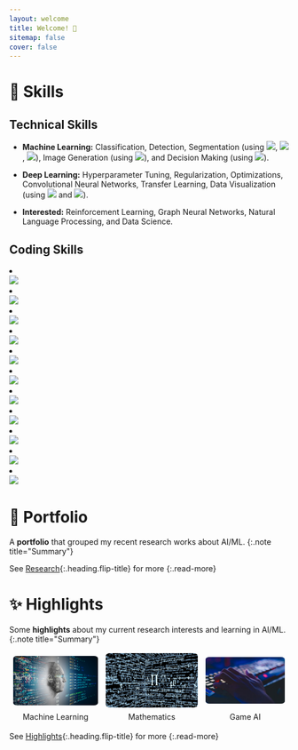 ```yaml
---
layout: welcome
title: Welcome! 👋
sitemap: false
cover: false
---
```

<!--author-->
<style>
td, th, tr, thead, tbody {
   border: none!important;
}
</style>

# 🌟 Skills

## Technical Skills

* **Machine Learning:**
  Classification, Detection, Segmentation (using [![](https://img.shields.io/badge/Research-VGG-informational?style=flat&logo=ResearchGate&logoColor=white&color=2bbc8a)](https://arxiv.org/abs/1409.1556v6), [![](https://img.shields.io/badge/Research-ResNet-informational?style=flat&logo=ResearchGate&logoColor=white&color=2bbc8a)](https://arxiv.org/abs/1512.03385v1), [![](https://img.shields.io/badge/Research-MaskRCNN-informational?style=flat&logo=ResearchGate&logoColor=white&color=2bbc8a)](https://arxiv.org/abs/1703.06870)), Image Generation (using [![](https://img.shields.io/badge/Research-StyleGAN-informational?style=flat&logo=ResearchGate&logoColor=white&color=2bbc8a)](https://arxiv.org/abs/1812.04948)), and Decision Making (using [![](https://img.shields.io/badge/Research-DeepQLearning-informational?style=flat&logo=ResearchGate&logoColor=white&color=2bbc8a)](https://storage.googleapis.com/deepmind-media/dqn/DQNNaturePaper.pdf)).

* **Deep Learning:**
  Hyperparameter Tuning, Regularization, Optimizations, Convolutional Neural Networks, Transfer Learning, Data Visualization (using ![](https://img.shields.io/badge/Tools-Matplotlib-blue?style=flat&logo=Python&logoColor=white&color=3776AB) and ![](https://img.shields.io/badge/Tools-JupyterNotebook-blue?style=flat&logo=Jupyter&logoColor=white&color=F37626)).

* **Interested:**
  Reinforcement Learning, Graph Neural Networks, Natural Language Processing, and Data Science.

## Coding Skills

<div class="skills">  <!-- create a div -->
	<li>
      <div> 
	   <img src = "https://img.shields.io/badge/Code-Python-blue?style=flat&logo=Python&logoColor=white&color=3776AB"/>
	  </div>
      <div> <span class="bar"><span class="per_90"></span></span> </div>
	<!-- skill bar 1 -->
	</li>
	<li>
      <div> 
	   <img src = "https://img.shields.io/badge/Tools-PyTorch-orange?style=flat&logo=PyTorch&logoColor=white&color=EE4C2C"/>
	  </div>
      <div> <span class="bar"><span class="per_80"></span></span> </div>
	<!-- skill bar 1 -->
	</li>
	<li>
		<div> 
	   <img src = "https://img.shields.io/badge/Tools-TensorFlow/Keras-orange?style=flat&logo=TensorFlow&logoColor=white&color=FF6F00"/>
	  </div>
      <div> <span class="bar"><span class="per_50"></span></span> </div>
	<!-- skill bar 1 -->
	</li>
	<li>
		<div> 
	   <img src = "https://img.shields.io/badge/Tools-Deepstream-blue?style=flat&logo=NVIDIA&logoColor=white&color=76B900"/>
	  </div>      
	  <div> <span class="bar"><span class="per_90"></span></span> </div>
	<!-- skill bar 1 -->
	</li>
	<li>
		<div> 
	   <img src = "https://img.shields.io/badge/Tools-JupyterNotebook-blue?style=flat&logo=Jupyter&logoColor=white&color=F37626"/>
	  </div>      
	  <div> <span class="bar"><span class="per_90"></span></span> </div>
	<!-- skill bar 1 -->
	</li>
	<li>
		<div> 
	   <img src = "https://img.shields.io/badge/Tools-Pandas-blue?style=flat&logo=pandas&logoColor=white&color=150458"/>
	  </div>    
      <div> <span class="bar"><span class="per_50"></span></span> </div>
	<!-- skill bar 1 -->
	</li>
	<li>
		<div> 
	   <img src = "https://img.shields.io/badge/Tools-Matplotlib-blue?style=flat&logo=Python&logoColor=white&color=3776AB"/>
	  </div>    
      <div> <span class="bar"><span class="per_50"></span></span> </div>
	<!-- skill bar 1 -->
	</li>
	<li>
		<div> 
	   <img src = "https://img.shields.io/badge/Tools-OpenCV-blue?style=flat&logo=OpenCV&logoColor=white&color=5C3EE8"/>
	  </div>    
      <div> <span class="bar"><span class="per_40"></span></span> </div>
	<!-- skill bar 1 -->
	</li>
	<li>
		<div> 
	   <img src = "https://img.shields.io/badge/Tools-Docker-blue?style=flat&logo=Docker&logoColor=white&color=2496ED"/>
	  </div>    
      <div> <span class="bar"><span class="per_60"></span></span> </div>
	<!-- skill bar 1 -->
	</li>
	<li>
		<div> 
	   <img src = "https://img.shields.io/badge/Tools-Git-blue?style=flat&logo=Git&logoColor=white&color=F05032"/>
	  </div>    
      <div> <span class="bar"><span class="per_70"></span></span> </div>
	<!-- skill bar 1 -->
	</li>
	<li>
		<div> 
	   <img src = "https://img.shields.io/badge/OS-Linux-blue?style=flat&logo=Linux&logoColor=white&color=FCC624"/>
	  </div>    
      <div> <span class="bar"><span class="per_80"></span></span> </div>
	<!-- skill bar 1 -->
	</li>
</div>

# 🚀 Portfolio
A **portfolio** that grouped my recent research works about AI/ML.
{:.note title="Summary"}
<!--projects-->
See [Research](research.md){:.heading.flip-title} for more
{:.read-more}

# ✨ Highlights
Some **highlights** about my current research interests and learning in AI/ML.
{:.note title="Summary"}


| <img src="/assets/welcome/ML.jpg" alt="drawing" width="250" style="border-radius:5%"> |<img src="/assets/welcome/math.png" alt="drawing" width="250" style="border-radius:5%"> | <img src="/assets/welcome/game.png" alt="drawing" width="250" style="border-radius:5%"> |
|:---------------:|:---------------:|:---------------:|
| Machine Learning | Mathematics | Game AI |

See [Highlights](highlights.md){:.heading.flip-title} for more
{:.read-more}

